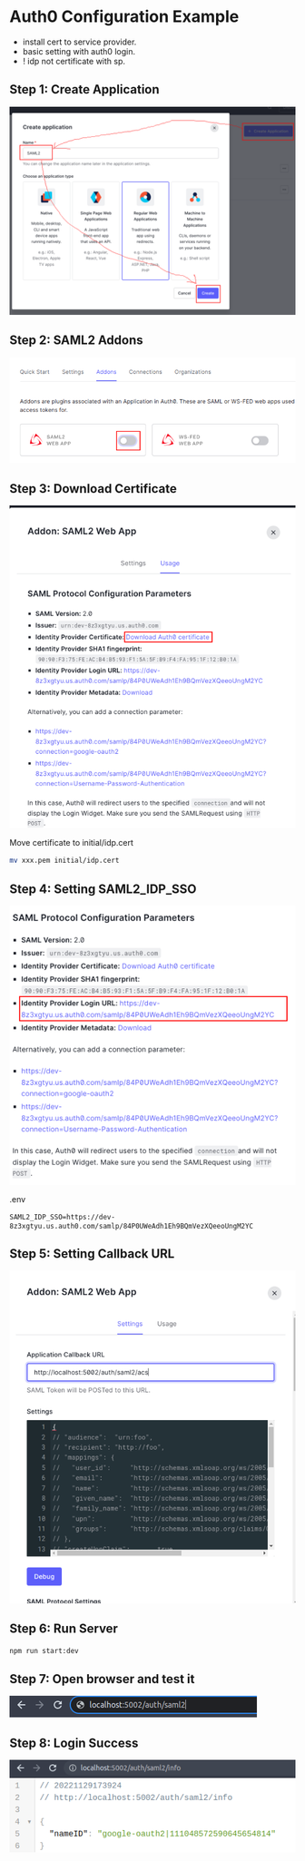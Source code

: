 # Auth0 Configuration Example

- install cert to service provider.
- basic setting with auth0 login.
- ! idp not certificate with sp.

## Step 1: Create Application

![Create Application](./images/create_application.png)

## Step 2: SAML2 Addons

![SAML2 Addons](./images/saml2_addons.png)

## Step 3: Download Certificate

![Download Certificate](./images/download_cert.png)

Move certificate to initial/idp.cert

```bash
mv xxx.pem initial/idp.cert
```

## Step 4: Setting SAML2_IDP_SSO

![Setting SAML2_IDP_SSO](./images/setting_idp_endpoint.png)

.env

```
SAML2_IDP_SSO=https://dev-8z3xgtyu.us.auth0.com/samlp/84P0UWeAdh1Eh9BQmVezXQeeoUngM2YC
```


## Step 5: Setting Callback URL

![ACS Setting](./images/saml2_acs_setting.png)

## Step 6: Run Server

```bash
npm run start:dev
```

## Step 7: Open browser and test it

![Open Browser](./images/open_browser.png)

## Step 8: Login Success

![Login Success](./images/login_success.png)